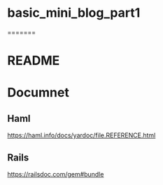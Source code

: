 # basic_mini_blog_part1
=======
# README

# Documnet
## Haml
https://haml.info/docs/yardoc/file.REFERENCE.html

## Rails
https://railsdoc.com/gem#bundle 